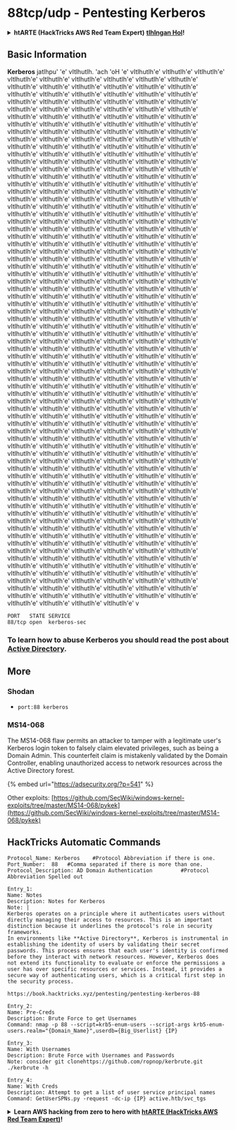 # 88tcp/udp - Pentesting Kerberos

<details>

<summary><strong>htARTE (HackTricks AWS Red Team Expert)</strong> <a href="https://training.hacktricks.xyz/courses/arte"><strong>tlhIngan Hol</strong></a><strong>!</strong></summary>

Other ways to support HackTricks:

* If you want to see your **company advertised in HackTricks** or **download HackTricks in PDF** Check the [**SUBSCRIPTION PLANS**](https://github.com/sponsors/carlospolop)!
* Get the [**official PEASS & HackTricks swag**](https://peass.creator-spring.com)
* Discover [**The PEASS Family**](https://opensea.io/collection/the-peass-family), our collection of exclusive [**NFTs**](https://opensea.io/collection/the-peass-family)
* **Join the** 💬 [**Discord group**](https://discord.gg/hRep4RUj7f) or the [**telegram group**](https://t.me/peass) or **follow** us on **Twitter** 🐦 [**@carlospolopm**](https://twitter.com/hacktricks_live)**.**
* **Share your hacking tricks by submitting PRs to the** [**HackTricks**](https://github.com/carlospolop/hacktricks) and [**HackTricks Cloud**](https://github.com/carlospolop/hacktricks-cloud) github repos.

</details>

## Basic Information

**Kerberos** jatlhpu' 'e' vItlhutlh. 'ach 'oH 'e' vItlhutlh'e' vItlhutlh'e' vItlhutlh'e' vItlhutlh'e' vItlhutlh'e' vItlhutlh'e' vItlhutlh'e' vItlhutlh'e' vItlhutlh'e' vItlhutlh'e' vItlhutlh'e' vItlhutlh'e' vItlhutlh'e' vItlhutlh'e' vItlhutlh'e' vItlhutlh'e' vItlhutlh'e' vItlhutlh'e' vItlhutlh'e' vItlhutlh'e' vItlhutlh'e' vItlhutlh'e' vItlhutlh'e' vItlhutlh'e' vItlhutlh'e' vItlhutlh'e' vItlhutlh'e' vItlhutlh'e' vItlhutlh'e' vItlhutlh'e' vItlhutlh'e' vItlhutlh'e' vItlhutlh'e' vItlhutlh'e' vItlhutlh'e' vItlhutlh'e' vItlhutlh'e' vItlhutlh'e' vItlhutlh'e' vItlhutlh'e' vItlhutlh'e' vItlhutlh'e' vItlhutlh'e' vItlhutlh'e' vItlhutlh'e' vItlhutlh'e' vItlhutlh'e' vItlhutlh'e' vItlhutlh'e' vItlhutlh'e' vItlhutlh'e' vItlhutlh'e' vItlhutlh'e' vItlhutlh'e' vItlhutlh'e' vItlhutlh'e' vItlhutlh'e' vItlhutlh'e' vItlhutlh'e' vItlhutlh'e' vItlhutlh'e' vItlhutlh'e' vItlhutlh'e' vItlhutlh'e' vItlhutlh'e' vItlhutlh'e' vItlhutlh'e' vItlhutlh'e' vItlhutlh'e' vItlhutlh'e' vItlhutlh'e' vItlhutlh'e' vItlhutlh'e' vItlhutlh'e' vItlhutlh'e' vItlhutlh'e' vItlhutlh'e' vItlhutlh'e' vItlhutlh'e' vItlhutlh'e' vItlhutlh'e' vItlhutlh'e' vItlhutlh'e' vItlhutlh'e' vItlhutlh'e' vItlhutlh'e' vItlhutlh'e' vItlhutlh'e' vItlhutlh'e' vItlhutlh'e' vItlhutlh'e' vItlhutlh'e' vItlhutlh'e' vItlhutlh'e' vItlhutlh'e' vItlhutlh'e' vItlhutlh'e' vItlhutlh'e' vItlhutlh'e' vItlhutlh'e' vItlhutlh'e' vItlhutlh'e' vItlhutlh'e' vItlhutlh'e' vItlhutlh'e' vItlhutlh'e' vItlhutlh'e' vItlhutlh'e' vItlhutlh'e' vItlhutlh'e' vItlhutlh'e' vItlhutlh'e' vItlhutlh'e' vItlhutlh'e' vItlhutlh'e' vItlhutlh'e' vItlhutlh'e' vItlhutlh'e' vItlhutlh'e' vItlhutlh'e' vItlhutlh'e' vItlhutlh'e' vItlhutlh'e' vItlhutlh'e' vItlhutlh'e' vItlhutlh'e' vItlhutlh'e' vItlhutlh'e' vItlhutlh'e' vItlhutlh'e' vItlhutlh'e' vItlhutlh'e' vItlhutlh'e' vItlhutlh'e' vItlhutlh'e' vItlhutlh'e' vItlhutlh'e' vItlhutlh'e' vItlhutlh'e' vItlhutlh'e' vItlhutlh'e' vItlhutlh'e' vItlhutlh'e' vItlhutlh'e' vItlhutlh'e' vItlhutlh'e' vItlhutlh'e' vItlhutlh'e' vItlhutlh'e' vItlhutlh'e' vItlhutlh'e' vItlhutlh'e' vItlhutlh'e' vItlhutlh'e' vItlhutlh'e' vItlhutlh'e' vItlhutlh'e' vItlhutlh'e' vItlhutlh'e' vItlhutlh'e' vItlhutlh'e' vItlhutlh'e' vItlhutlh'e' vItlhutlh'e' vItlhutlh'e' vItlhutlh'e' vItlhutlh'e' vItlhutlh'e' vItlhutlh'e' vItlhutlh'e' vItlhutlh'e' vItlhutlh'e' vItlhutlh'e' vItlhutlh'e' vItlhutlh'e' vItlhutlh'e' vItlhutlh'e' vItlhutlh'e' vItlhutlh'e' vItlhutlh'e' vItlhutlh'e' vItlhutlh'e' vItlhutlh'e' vItlhutlh'e' vItlhutlh'e' vItlhutlh'e' vItlhutlh'e' vItlhutlh'e' vItlhutlh'e' vItlhutlh'e' vItlhutlh'e' vItlhutlh'e' vItlhutlh'e' vItlhutlh'e' vItlhutlh'e' vItlhutlh'e' vItlhutlh'e' vItlhutlh'e' vItlhutlh'e' vItlhutlh'e' vItlhutlh'e' vItlhutlh'e' vItlhutlh'e' vItlhutlh'e' vItlhutlh'e' vItlhutlh'e' vItlhutlh'e' vItlhutlh'e' vItlhutlh'e' vItlhutlh'e' vItlhutlh'e' vItlhutlh'e' vItlhutlh'e' vItlhutlh'e' vItlhutlh'e' vItlhutlh'e' vItlhutlh'e' vItlhutlh'e' vItlhutlh'e' vItlhutlh'e' vItlhutlh'e' vItlhutlh'e' vItlhutlh'e' vItlhutlh'e' vItlhutlh'e' vItlhutlh'e' vItlhutlh'e' vItlhutlh'e' vItlhutlh'e' vItlhutlh'e' vItlhutlh'e' vItlhutlh'e' vItlhutlh'e' vItlhutlh'e' vItlhutlh'e' vItlhutlh'e' vItlhutlh'e' vItlhutlh'e' vItlhutlh'e' vItlhutlh'e' vItlhutlh'e' vItlhutlh'e' vItlhutlh'e' vItlhutlh'e' vItlhutlh'e' vItlhutlh'e' vItlhutlh'e' vItlhutlh'e' vItlhutlh'e' vItlhutlh'e' vItlhutlh'e' vItlhutlh'e' vItlhutlh'e' vItlhutlh'e' vItlhutlh'e' vItlhutlh'e' vItlhutlh'e' vItlhutlh'e' vItlhutlh'e' vItlhutlh'e' vItlhutlh'e' vItlhutlh'e' vItlhutlh'e' vItlhutlh'e' vItlhutlh'e' vItlhutlh'e' vItlhutlh'e' vItlhutlh'e' vItlhutlh'e' vItlhutlh'e' vItlhutlh'e' vItlhutlh'e' vItlhutlh'e' vItlhutlh'e' vItlhutlh'e' vItlhutlh'e' vItlhutlh'e' vItlhutlh'e' vItlhutlh'e' vItlhutlh'e' vItlhutlh'e' vItlhutlh'e' vItlhutlh'e' vItlhutlh'e' vItlhutlh'e' vItlhutlh'e' vItlhutlh'e' vItlhutlh'e' vItlhutlh'e' vItlhutlh'e' vItlhutlh'e' vItlhutlh'e' vItlhutlh'e' vItlhutlh'e' vItlhutlh'e' vItlhutlh'e' vItlhutlh'e' vItlhutlh'e' vItlhutlh'e' vItlhutlh'e' vItlhutlh'e' vItlhutlh'e' vItlhutlh'e' vItlhutlh'e' vItlhutlh'e' vItlhutlh'e' vItlhutlh'e' vItlhutlh'e' vItlhutlh'e' vItlhutlh'e' vItlhutlh'e' vItlhutlh'e' vItlhutlh'e' vItlhutlh'e' vItlhutlh'e' vItlhutlh'e' vItlhutlh'e' vItlhutlh'e' vItlhutlh'e' vItlhutlh'e' vItlhutlh'e' vItlhutlh'e' vItlhutlh'e' vItlhutlh'e' vItlhutlh'e' vItlhutlh'e' vItlhutlh'e' vItlhutlh'e' vItlhutlh'e' vItlhutlh'e' vItlhutlh'e' vItlhutlh'e' vItlhutlh'e' vItlhutlh'e' vItlhutlh'e' vItlhutlh'e' vItlhutlh'e' vItlhutlh'e' vItlhutlh'e' vItlhutlh'e' vItlhutlh'e' vItlhutlh'e' vItlhutlh'e' vItlhutlh'e' vItlhutlh'e' vItlhutlh'e' vItlhutlh'e' vItlhutlh'e' vItlhutlh'e' vItlhutlh'e' vItlhutlh'e' vItlhutlh'e' vItlhutlh'e' vItlhutlh'e' vItlhutlh'e' vItlhutlh'e' vItlhutlh'e' vItlhutlh'e' vItlhutlh'e' vItlhutlh'e' vItlhutlh'e' vItlhutlh'e' vItlhutlh'e' vItlhutlh'e' vItlhutlh'e' vItlhutlh'e' vItlhutlh'e' vItlhutlh'e' vItlhutlh'e' vItlhutlh'e' vItlhutlh'e' vItlhutlh'e' vItlhutlh'e' vItlhutlh'e' vItlhutlh'e' vItlhutlh'e' vItlhutlh'e' vItlhutlh'e' vItlhutlh'e' vItlhutlh'e' vItlhutlh'e' vItlhutlh'e' vItlhutlh'e' vItlhutlh'e' vItlhutlh'e' vItlhutlh'e' vItlhutlh'e' vItlhutlh'e' vItlhutlh'e' vItlhutlh'e' vItlhutlh'e' vItlhutlh'e' vItlhutlh'e' vItlhutlh'e' vItlhutlh'e' vItlhutlh'e' vItlhutlh'e' vItlhutlh'e' vItlhutlh'e' vItlhutlh'e' vItlhutlh'e' vItlhutlh'e' vItlhutlh'e' vItlhutlh'e' vItlhutlh'e' vItlhutlh'e' vItlhutlh'e' vItlhutlh'e' vItlhutlh'e' vItlhutlh'e' vItlhutlh'e' vItlhutlh'e' vItlhutlh'e' vItlhutlh'e' vItlhutlh'e' vItlhutlh'e' vItlhutlh'e' vItlhutlh'e' vItlhutlh'e' vItlhutlh'e' vItlhutlh'e' vItlhutlh'e' vItlhutlh'e' vItlhutlh'e' vItlhutlh'e' vItlhutlh'e' vItlhutlh'e' v
```
PORT   STATE SERVICE
88/tcp open  kerberos-sec
```
### **To learn how to abuse Kerberos you should read the post about** [**Active Directory**](../../windows-hardening/active-directory-methodology/)**.**

## More

### Shodan

* `port:88 kerberos`

### MS14-068

The MS14-068 flaw permits an attacker to tamper with a legitimate user's Kerberos login token to falsely claim elevated privileges, such as being a Domain Admin. This counterfeit claim is mistakenly validated by the Domain Controller, enabling unauthorized access to network resources across the Active Directory forest.

{% embed url="https://adsecurity.org/?p=541" %}

Other exploits: [https://github.com/SecWiki/windows-kernel-exploits/tree/master/MS14-068/pykek](https://github.com/SecWiki/windows-kernel-exploits/tree/master/MS14-068/pykek)

## HackTricks Automatic Commands
```
Protocol_Name: Kerberos    #Protocol Abbreviation if there is one.
Port_Number:  88   #Comma separated if there is more than one.
Protocol_Description: AD Domain Authentication         #Protocol Abbreviation Spelled out

Entry_1:
Name: Notes
Description: Notes for Kerberos
Note: |
Kerberos operates on a principle where it authenticates users without directly managing their access to resources. This is an important distinction because it underlines the protocol's role in security frameworks.
In environments like **Active Directory**, Kerberos is instrumental in establishing the identity of users by validating their secret passwords. This process ensures that each user's identity is confirmed before they interact with network resources. However, Kerberos does not extend its functionality to evaluate or enforce the permissions a user has over specific resources or services. Instead, it provides a secure way of authenticating users, which is a critical first step in the security process.

https://book.hacktricks.xyz/pentesting/pentesting-kerberos-88

Entry_2:
Name: Pre-Creds
Description: Brute Force to get Usernames
Command: nmap -p 88 --script=krb5-enum-users --script-args krb5-enum-users.realm="{Domain_Name}",userdb={Big_Userlist} {IP}

Entry_3:
Name: With Usernames
Description: Brute Force with Usernames and Passwords
Note: consider git clonehttps://github.com/ropnop/kerbrute.git ./kerbrute -h

Entry_4:
Name: With Creds
Description: Attempt to get a list of user service principal names
Command: GetUserSPNs.py -request -dc-ip {IP} active.htb/svc_tgs
```
<details>

<summary><strong>Learn AWS hacking from zero to hero with</strong> <a href="https://training.hacktricks.xyz/courses/arte"><strong>htARTE (HackTricks AWS Red Team Expert)</strong></a><strong>!</strong></summary>

Other ways to support HackTricks:

* If you want to see your **company advertised in HackTricks** or **download HackTricks in PDF** Check the [**SUBSCRIPTION PLANS**](https://github.com/sponsors/carlospolop)!
* Get the [**official PEASS & HackTricks swag**](https://peass.creator-spring.com)
* Discover [**The PEASS Family**](https://opensea.io/collection/the-peass-family), our collection of exclusive [**NFTs**](https://opensea.io/collection/the-peass-family)
* **Join the** 💬 [**Discord group**](https://discord.gg/hRep4RUj7f) or the [**telegram group**](https://t.me/peass) or **follow** us on **Twitter** 🐦 [**@carlospolopm**](https://twitter.com/hacktricks_live)**.**
* **Share your hacking tricks by submitting PRs to the** [**HackTricks**](https://github.com/carlospolop/hacktricks) and [**HackTricks Cloud**](https://github.com/carlospolop/hacktricks-cloud) github repos.

</details>
